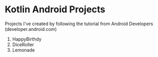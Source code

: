 # Kotlin Android Projects
Projects I've created by following the tutorial from Android Developers (developer.android.com)
1. HappyBirthdy
2. DiceRoller
3. Lemonade